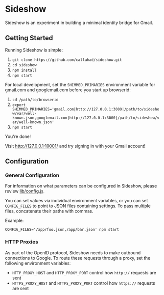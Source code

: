 Sideshow
========

Sideshow is an experiment in building a minimal identity bridge for Gmail.

Getting Started
---------------

Running Sideshow is simple:

1. `git clone https://github.com/callahad/sideshow.git`
2. `cd sideshow`
3. `npm install`
4. `npm start`

For local development, set the `SHIMMED_PRIMARIES` environment variable for gmail.com and googlemail.com before you start up browserid:

1. `cd /path/to/browserid`
2. `export SHIMMED_PRIMARIES='gmail.com|http://127.0.0.1:3000|/path/to/sideshow/var/well-known.json,googlemail.com|http://127.0.0.1:3000|/path/to/sideshow/var/well-known.json'`
3. `npm start`

You're done!

Visit http://127.0.0.1:10001/ and try signing in with your Gmail account!

Configuration
-------------

### General Configuration

For information on what parameters can be configured in Sideshow, please review [lib/config.js][].

You can set values via individual environment variables, or you can set `CONFIG_FILES` to point to JSON files containing settings.
To pass multiple files, concatenate their paths with commas.

Example:

    CONFIG_FILES='/app/foo.json,/app/bar.json' npm start


[lib/config.js]: https://github.com/callahad/sideshow/blob/master/lib/config.js

### HTTP Proxies

As part of the OpenID protocol, Sideshow needs to make outbound connections to Google.
To route these requests through a proxy, set the following environment variables:

- `HTTP_PROXY_HOST` and `HTTP_PROXY_PORT` control how `http://` requests are sent
- `HTTPS_PROXY_HOST` and `HTTPS_PROXY_PORT` control how `https://` requests are sent



